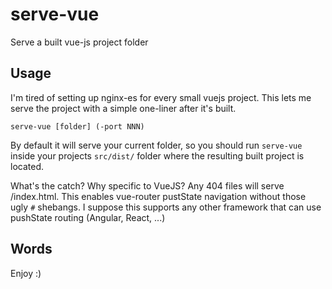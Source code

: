 # serve-vue

Serve a built vue-js project folder

## Usage

I'm tired of setting up nginx-es for every small vuejs project.
This lets me serve the project with a simple one-liner after it's
built.

~~~
serve-vue [folder] (-port NNN)
~~~

By default it will serve your current folder, so you should run
`serve-vue` inside your projects `src/dist/` folder where the resulting
built project is located.

What's the catch? Why specific to VueJS? Any 404 files will serve
/index.html. This enables vue-router pustState navigation without
those ugly `#` shebangs. I suppose this supports any other framework
that can use pushState routing (Angular, React, ...)

## Words

Enjoy :)